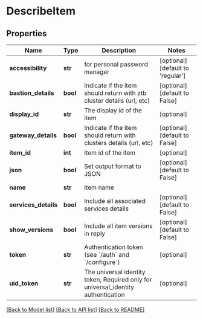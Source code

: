 # DescribeItem

## Properties
Name | Type | Description | Notes
------------ | ------------- | ------------- | -------------
**accessibility** | **str** | for personal password manager | [optional] [default to 'regular']
**bastion_details** | **bool** | Indicate if the item should return with ztb cluster details (url, etc) | [optional] [default to False]
**display_id** | **str** | The display id of the item | [optional] 
**gateway_details** | **bool** | Indicate if the item should return with clusters details (url, etc) | [optional] [default to False]
**item_id** | **int** | Item id of the item | [optional] 
**json** | **bool** | Set output format to JSON | [optional] [default to False]
**name** | **str** | Item name | 
**services_details** | **bool** | Include all associated services details | [optional] [default to False]
**show_versions** | **bool** | Include all item versions in reply | [optional] [default to False]
**token** | **str** | Authentication token (see &#x60;/auth&#x60; and &#x60;/configure&#x60;) | [optional] 
**uid_token** | **str** | The universal identity token, Required only for universal_identity authentication | [optional] 

[[Back to Model list]](../README.md#documentation-for-models) [[Back to API list]](../README.md#documentation-for-api-endpoints) [[Back to README]](../README.md)


